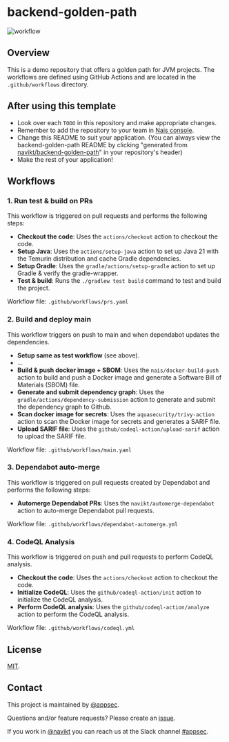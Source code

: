 # backend-golden-path

![workflow](https://github.com/navikt/backend-golden-path/actions/workflows/main.yaml/badge.svg)

## Overview

This is a demo repository that offers a golden path for JVM projects.
The workflows are defined using GitHub Actions and are located in the `.github/workflows` directory.

## After using this template

- Look over each `TODO` in this repository and make appropriate changes.
- Remember to add the repository to your team in [Nais console](https://console.nav.cloud.nais.io/).
- Change this README to suit your application. (You can always view the backend-golden-path README by clicking "generated from [navikt/backend-golden-path](https://github.com/navikt/backend-golden-path)" in your repository's header)
- Make the rest of your application!

## Workflows

### 1. Run test & build on PRs

This workflow is triggered on pull requests and performs the following steps:

- **Checkout the code**: Uses the `actions/checkout` action to checkout the code.
- **Setup Java**: Uses the `actions/setup-java` action to set up Java 21 with the Temurin distribution and cache Gradle dependencies.
- **Setup Gradle**: Uses the `gradle/actions/setup-gradle` action to set up Gradle & verify the gradle-wrapper.
- **Test & build**: Runs the `./gradlew test build` command to test and build the project.

Workflow file: `.github/workflows/prs.yaml`

### 2. Build and deploy main

This workflow triggers on push to main and when dependabot updates the dependencies.

- **Setup same as test workflow** (see above).
- ...
- **Build & push docker image + SBOM**: Uses the `nais/docker-build-push` action to build and push a Docker image and generate a Software Bill of Materials (SBOM) file.
- **Generate and submit dependency graph**: Uses the `gradle/actions/dependency-submission` action to generate and submit the dependency graph to Github.
- **Scan docker image for secrets**: Uses the `aquasecurity/trivy-action` action to scan the Docker image for secrets and generates a SARIF file.
- **Upload SARIF file**: Uses the `github/codeql-action/upload-sarif` action to upload the SARIF file.

Workflow file: `.github/workflows/main.yaml`

### 3. Dependabot auto-merge

This workflow is triggered on pull requests created by Dependabot and performs the following steps:

- **Automerge Dependabot PRs**: Uses the `navikt/automerge-dependabot` action to auto-merge Dependabot pull requests.

Workflow file: `.github/workflows/dependabot-automerge.yml`

### 4. CodeQL Analysis

This workflow is triggered on push and pull requests to perform CodeQL analysis.

- **Checkout the code**: Uses the `actions/checkout` action to checkout the code.
- **Initialize CodeQL**: Uses the `github/codeql-action/init` action to initialize the CodeQL analysis.
- **Perform CodeQL analysis**: Uses the `github/codeql-action/analyze` action to perform the CodeQL analysis.

Workflow file: `.github/workflows/codeql.yml`

## License
[MIT](LICENSE).

## Contact

This project is maintained by [@appsec](https://github.com/orgs/navikt/teams/appsec).

Questions and/or feature requests? Please create an [issue](https://github.com/navikt/appsec-stats/issues).

If you work in [@navikt](https://github.com/navikt) you can reach us at the Slack channel [#appsec](https://nav-it.slack.com/archives/C06P91VN27M).


